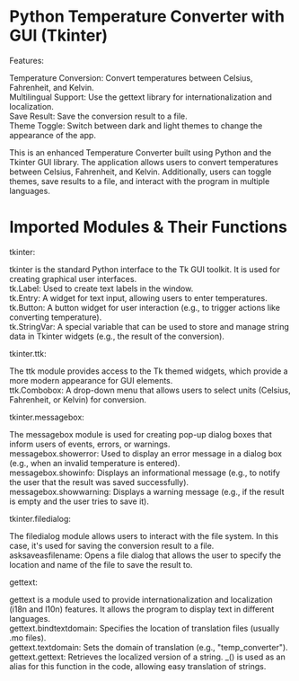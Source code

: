 # Python Temperature Converter with GUI (Tkinter)

Features:  
  
Temperature Conversion: Convert temperatures between Celsius, Fahrenheit, and Kelvin.  
Multilingual Support: Use the gettext library for internationalization and localization.  
Save Result: Save the conversion result to a file.  
Theme Toggle: Switch between dark and light themes to change the appearance of the app.  

This is an enhanced Temperature Converter built using Python and the Tkinter GUI library. The application allows users to convert temperatures between Celsius, Fahrenheit, and Kelvin. Additionally, users can toggle themes, save results to a file, and interact with the program in multiple languages.

# Imported Modules & Their Functions

tkinter:  
  
tkinter is the standard Python interface to the Tk GUI toolkit. It is used for creating graphical user interfaces.  
tk.Label: Used to create text labels in the window.  
tk.Entry: A widget for text input, allowing users to enter temperatures.  
tk.Button: A button widget for user interaction (e.g., to trigger actions like converting temperature).  
tk.StringVar: A special variable that can be used to store and manage string data in Tkinter widgets (e.g., the result of the conversion).  

tkinter.ttk:  
  
The ttk module provides access to the Tk themed widgets, which provide a more modern appearance for GUI elements.  
ttk.Combobox: A drop-down menu that allows users to select units (Celsius, Fahrenheit, or Kelvin) for conversion.  

tkinter.messagebox:  
  
The messagebox module is used for creating pop-up dialog boxes that inform users of events, errors, or warnings.  
messagebox.showerror: Used to display an error message in a dialog box (e.g., when an invalid temperature is entered).  
messagebox.showinfo: Displays an informational message (e.g., to notify the user that the result was saved successfully).  
messagebox.showwarning: Displays a warning message (e.g., if the result is empty and the user tries to save it).  

tkinter.filedialog:  
  
The filedialog module allows users to interact with the file system. In this case, it's used for saving the conversion result to a file.  
asksaveasfilename: Opens a file dialog that allows the user to specify the location and name of the file to save the result to.

gettext:  
  
gettext is a module used to provide internationalization and localization (i18n and l10n) features. It allows the program to display text in different languages.  
gettext.bindtextdomain: Specifies the location of translation files (usually .mo files).  
gettext.textdomain: Sets the domain of translation (e.g., "temp_converter").
gettext.gettext: Retrieves the localized version of a string. _() is used as an alias for this function in the code, allowing easy translation of strings.
